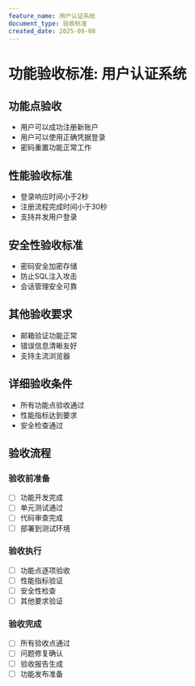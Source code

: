 ```yaml
---
feature_name: 用户认证系统
document_type: 验收标准
created_date: 2025-09-08
---
```


# 功能验收标准: 用户认证系统

## 功能点验收

- 用户可以成功注册新账户
- 用户可以使用正确凭据登录
- 密码重置功能正常工作

## 性能验收标准

- 登录响应时间小于2秒
- 注册流程完成时间小于30秒
- 支持并发用户登录

## 安全性验收标准

- 密码安全加密存储
- 防止SQL注入攻击
- 会话管理安全可靠

## 其他验收要求

- 邮箱验证功能正常
- 错误信息清晰友好
- 支持主流浏览器

## 详细验收条件

- 所有功能点验收通过
- 性能指标达到要求
- 安全检查通过

## 验收流程

### 验收前准备

- [ ] 功能开发完成
- [ ] 单元测试通过
- [ ] 代码审查完成
- [ ] 部署到测试环境

### 验收执行

- [ ] 功能点逐项验收
- [ ] 性能指标验证
- [ ] 安全性检查
- [ ] 其他要求验证

### 验收完成

- [ ] 所有验收点通过
- [ ] 问题修复确认
- [ ] 验收报告生成
- [ ] 功能发布准备
